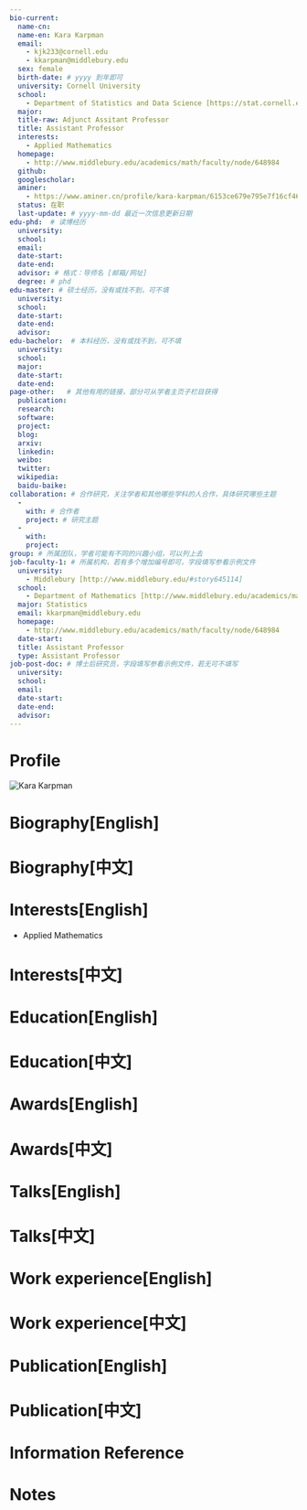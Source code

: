 ```yaml
---
bio-current:
  name-cn: 
  name-en: Kara Karpman 
  email: 
    - kjk233@cornell.edu
    - kkarpman@middlebury.edu
  sex: female
  birth-date: # yyyy 到年即可
  university: Cornell University 
  school: 
    - Department of Statistics and Data Science [https://stat.cornell.edu/]
  major: 
  title-raw: Adjunct Assitant Professor
  title: Assistant Professor
  interests: 
    - Applied Mathematics
  homepage: 
    - http://www.middlebury.edu/academics/math/faculty/node/648984
  github: 
  googlescholar:  
  aminer: 
    - https://www.aminer.cn/profile/kara-karpman/6153ce679e795e7f16cf4652
  status: 在职
  last-update: # yyyy-mm-dd 最近一次信息更新日期
edu-phd:  # 读博经历
  university: 
  school: 
  email: 
  date-start: 
  date-end: 
  advisor: # 格式：导师名 [邮箱/网址]
  degree: # phd
edu-master: # 硕士经历，没有或找不到，可不填
  university: 
  school: 
  date-start: 
  date-end: 
  advisor:
edu-bachelor:  # 本科经历，没有或找不到，可不填
  university: 
  school: 
  major: 
  date-start: 
  date-end: 
page-other:   # 其他有用的链接，部分可从学者主页子栏目获得
  publication: 
  research: 
  software: 
  project: 
  blog: 
  arxiv: 
  linkedin: 
  weibo:
  twitter:
  wikipedia:
  baidu-baike:
collaboration: # 合作研究，关注学者和其他哪些学科的人合作，具体研究哪些主题
  - 
    with: # 合作者
    project: # 研究主题
  - 
    with: 
    project: 
group: # 所属团队，学者可能有不同的兴趣小组，可以列上去
job-faculty-1: # 所属机构，若有多个增加编号即可，字段填写参看示例文件
  university: 
    - Middlebury [http://www.middlebury.edu/#story645114]
  school: 
    - Department of Mathematics [http://www.middlebury.edu/academics/math]
  major: Statistics
  email: kkarpman@middlebury.edu
  homepage: 
    - http://www.middlebury.edu/academics/math/faculty/node/648984
  date-start: 
  title: Assistant Professor
  type: Assistant Professor
job-post-doc: # 博士后研究员，字段填写参看示例文件，若无可不填写
  university: 
  school: 
  email: 
  date-start: 
  date-end: 
  advisor: 
---
```


# Profile

![Kara Karpman ](https://stat.cornell.edu/sites/default/files/styles/square_portrait/public/Karpman%20Kara.jpg?itok=cySsJEz-)

# Biography[English]

# Biography[中文]

# Interests[English]
- Applied Mathematics

# Interests[中文]

# Education[English]

# Education[中文]

# Awards[English]

# Awards[中文]

# Talks[English]

# Talks[中文]

# Work experience[English]

# Work experience[中文]

# Publication[English]

# Publication[中文]

# Information Reference

# Notes